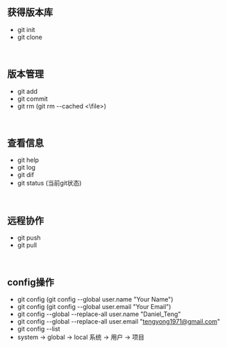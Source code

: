 ## 获得版本库
+ git init
+ git clone

<br>

## 版本管理
+ git add
+ git commit
+ git rm (git rm --cached <\file>)

<br>

## 查看信息
+ git help
+ git log
+ git dif
+ git status (当前git状态)

<br>

## 远程协作
+ git push
+ git pull

<br>

## config操作
+ git config (git config --global user.name "Your Name")
+ git config (git config --global user.email "Your Email")
+ git config --global --replace-all user.name "Daniel_Teng"
+ git config --global --replace-all user.email "tengyong1971@gmail.com"
+ git config --list
+ system -> global -> local 系统 -> 用户 -> 项目